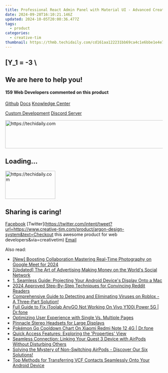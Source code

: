 ```yaml
---
title: Professional React Admin Panel with Material UI - Advanced Creative Tim Dashboard
date: 2024-09-28T16:10:21.146Z
updated: 2024-10-05T20:00:36.477Z
tags:
  - product
categories:
  - creative-tim
thumbnail: https://thmb.techidaily.com/cd161aa122231bb69ca4c1e6bbe1e4e7f5305ae201601188c0d2d47667128a74.jpg
---
```


## \[Y_1 = -3 \

## We are here to help you!

#### 159 Web Developers commented on this product

[Github](https://github.com/creativetimofficial/argon-design-system) [Docs](https://tools.techidaily.com/creative-tim/products/) [Knowledge Center](https://tools.techidaily.com/creative-tim/products/) 

[Custom Development](https://tools.techidaily.com/creative-tim/products/) [Discord Server](https://discord.com/invite/FhCJCaHdQa) 

<!-- affiliate ads begin -->
<a href="https://appsumo.8odi.net/c/5597632/2049364/7443" target="_top" id="2049364">
  <img src="//a.impactradius-go.com/display-ad/7443-2049364" border="0" alt="https://techidaily.com" width="728" height="90"/>
</a>
<img height="0" width="0" src="https://appsumo.8odi.net/i/5597632/2049364/7443" style="position:absolute;visibility:hidden;" border="0" />
<!-- affiliate ads end -->

## Loading...

<!-- affiliate ads begin -->
<a href="https://aligracehair.sjv.io/c/5597632/2135366/19272" target="_top" id="2135366">
  <img src="//a.impactradius-go.com/display-ad/19272-2135366" border="0" alt="https://techidaily.com" width="160" height="90"/>
</a>
<img height="0" width="0" src="https://aligracehair.sjv.io/i/5597632/2135366/19272" style="position:absolute;visibility:hidden;" border="0" />
<!-- affiliate ads end -->

## Sharing is caring!

[Facebook](https://www.facebook.com/sharer/sharer.php?u=https://www.creative-tim.com/product/argon-design-system?src=sdkpreparse) [Twitter](https://twitter.com/intent/tweet?url=https://www.creative-tim.com/product/argon-design-system&text=Checkout this awesome product for web developers&via=creativetim) [Email](https://tools.techidaily.com/creative-tim/products/)

<ins class="adsbygoogle"
     style="display:block"
     data-ad-format="autorelaxed"
     data-ad-client="ca-pub-7571918770474297"
     data-ad-slot="1223367746"></ins>

<ins class="adsbygoogle"
     style="display:block"
     data-ad-client="ca-pub-7571918770474297"
     data-ad-slot="8358498916"
     data-ad-format="auto"
     data-full-width-responsive="true"></ins>

<span class="atpl-alsoreadstyle">Also read:</span>
<div><ul>
<li><a href="https://video-screen-grab.techidaily.com/new-boosting-collaboration-mastering-real-time-photography-on-google-meet-for-2024/"><u>[New] Boosting Collaboration Mastering Real-Time Photography on Google Meet for 2024</u></a></li>
<li><a href="https://facebook-video-content.techidaily.com/updated-the-art-of-advertising-making-money-on-the-worlds-social-network/"><u>[Updated] The Art of Advertising Making Money on the World's Social Network</u></a></li>
<li><a href="https://fox-shield.techidaily.com/1-seamless-guide-projecting-your-android-devices-display-onto-a-mac/"><u>1. Seamless Guide: Projecting Your Android Device's Display Onto a Mac</u></a></li>
<li><a href="https://extra-support.techidaily.com/2024-approved-step-by-step-techniques-for-convincing-reddit-readers/"><u>2024 Approved Step-By-Step Techniques for Convincing Reddit Readers</u></a></li>
<li><a href="https://fox-shield.techidaily.com/comprehensive-guide-to-detecting-and-eliminating-viruses-on-roblox-a-three-part-solution/"><u>Comprehensive Guide to Detecting and Eliminating Viruses on Roblox - A Three-Part Solution!</u></a></li>
<li><a href="https://fake-location.techidaily.com/full-guide-to-fix-itoolab-anygo-not-working-on-vivo-y100i-power-5g-drfone-by-drfone-virtual-android/"><u>Full Guide to Fix iToolab AnyGO Not Working On Vivo Y100i Power 5G | Dr.fone</u></a></li>
<li><a href="https://fox-shield.techidaily.com/optimizing-user-experience-with-single-vs-multiple-pages/"><u>Optimizing User Experience with Single Vs. Multiple Pages</u></a></li>
<li><a href="https://buynow-tips.techidaily.com/pinnacle-stereo-headsets-for-large-displays/"><u>Pinnacle Stereo Headsets for Large Displays</u></a></li>
<li><a href="https://change-location.techidaily.com/pokemon-go-cooldown-chart-on-xiaomi-redmi-note-12-4g-drfone-by-drfone-virtual-android/"><u>Pokémon Go Cooldown Chart On Xiaomi Redmi Note 12 4G | Dr.fone</u></a></li>
<li><a href="https://fox-shield.techidaily.com/quick-access-features-exploring-the-properties-view/"><u>Quick Access Features: Exploring the 'Properties' View</u></a></li>
<li><a href="https://technical-tips.techidaily.com/seamless-connection-linking-your-quest-3-device-with-airpods-without-disturbing-others/"><u>Seamless Connection: Linking Your Quest 3 Device with AirPods Without Disturbing Others</u></a></li>
<li><a href="https://fox-that.techidaily.com/1721473221058-solving-the-mystery-of-non-switching-airpods-discover-our-six-solutions/"><u>Solving the Mystery of Non-Switching AirPods - Discover Our Six Solutions!</u></a></li>
<li><a href="https://fox-shield.techidaily.com/top-methods-for-transferring-vcf-contacts-seamlessly-onto-your-android-device/"><u>Top Methods for Transferring VCF Contacts Seamlessly Onto Your Android Device</u></a></li>
</ul></div>

